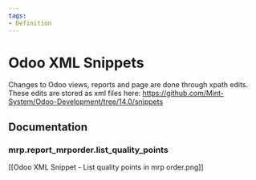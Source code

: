 ```yaml
---
tags:
- Definition
---
```

# Odoo XML Snippets

Changes to Odoo views, reports and page are done through xpath edits. These edits are stored as xml files here: <https://github.com/Mint-System/Odoo-Development/tree/14.0/snippets>

## Documentation

### mrp.report_mrporder.list_quality_points

[[Odoo XML Snippet - List quality points in mrp order.png]]